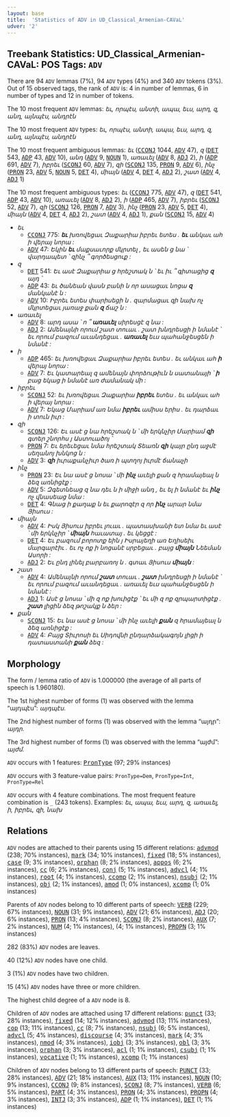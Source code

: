 ```yaml
---
layout: base
title:  'Statistics of ADV in UD_Classical_Armenian-CAVaL'
udver: '2'
---
```


## Treebank Statistics: UD_Classical_Armenian-CAVaL: POS Tags: `ADV`

There are 94 `ADV` lemmas (7%), 94 `ADV` types (4%) and 340 `ADV` tokens (3%).
Out of 15 observed tags, the rank of `ADV` is: 4 in number of lemmas, 6 in number of types and 12 in number of tokens.

The 10 most frequent `ADV` lemmas: <em>եւ, որպէս, անտի, ապա, եւս, արդ, զ, անդ, այնպէս, անդրէն</em>

The 10 most frequent `ADV` types:  <em>եւ, որպէս, անտի, ապա, եւս, արդ, զ, անդ, այնպէս, անդրէն</em>

The 10 most frequent ambiguous lemmas: <em>եւ</em> (<tt><a href="xcl_caval-pos-CCONJ.html">CCONJ</a></tt> 1044, <tt><a href="xcl_caval-pos-ADV.html">ADV</a></tt> 47), <em>զ</em> (<tt><a href="xcl_caval-pos-DET.html">DET</a></tt> 543, <tt><a href="xcl_caval-pos-ADP.html">ADP</a></tt> 43, <tt><a href="xcl_caval-pos-ADV.html">ADV</a></tt> 10), <em>անդ</em> (<tt><a href="xcl_caval-pos-ADV.html">ADV</a></tt> 9, <tt><a href="xcl_caval-pos-NOUN.html">NOUN</a></tt> 1), <em>առաւել</em> (<tt><a href="xcl_caval-pos-ADV.html">ADV</a></tt> 8, <tt><a href="xcl_caval-pos-ADJ.html">ADJ</a></tt> 2), <em>ի</em> (<tt><a href="xcl_caval-pos-ADP.html">ADP</a></tt> 691, <tt><a href="xcl_caval-pos-ADV.html">ADV</a></tt> 7), <em>իբրեւ</em> (<tt><a href="xcl_caval-pos-SCONJ.html">SCONJ</a></tt> 60, <tt><a href="xcl_caval-pos-ADV.html">ADV</a></tt> 7), <em>զի</em> (<tt><a href="xcl_caval-pos-SCONJ.html">SCONJ</a></tt> 135, <tt><a href="xcl_caval-pos-PRON.html">PRON</a></tt> 9, <tt><a href="xcl_caval-pos-ADV.html">ADV</a></tt> 6), <em>ինչ</em> (<tt><a href="xcl_caval-pos-PRON.html">PRON</a></tt> 23, <tt><a href="xcl_caval-pos-ADV.html">ADV</a></tt> 5, <tt><a href="xcl_caval-pos-NOUN.html">NOUN</a></tt> 5, <tt><a href="xcl_caval-pos-DET.html">DET</a></tt> 4), <em>միայն</em> (<tt><a href="xcl_caval-pos-ADV.html">ADV</a></tt> 4, <tt><a href="xcl_caval-pos-DET.html">DET</a></tt> 4, <tt><a href="xcl_caval-pos-ADJ.html">ADJ</a></tt> 2), <em>շատ</em> (<tt><a href="xcl_caval-pos-ADV.html">ADV</a></tt> 4, <tt><a href="xcl_caval-pos-ADJ.html">ADJ</a></tt> 1)

The 10 most frequent ambiguous types:  <em>եւ</em> (<tt><a href="xcl_caval-pos-CCONJ.html">CCONJ</a></tt> 775, <tt><a href="xcl_caval-pos-ADV.html">ADV</a></tt> 47), <em>զ</em> (<tt><a href="xcl_caval-pos-DET.html">DET</a></tt> 541, <tt><a href="xcl_caval-pos-ADP.html">ADP</a></tt> 43, <tt><a href="xcl_caval-pos-ADV.html">ADV</a></tt> 10), <em>առաւել</em> (<tt><a href="xcl_caval-pos-ADV.html">ADV</a></tt> 8, <tt><a href="xcl_caval-pos-ADJ.html">ADJ</a></tt> 2), <em>ի</em> (<tt><a href="xcl_caval-pos-ADP.html">ADP</a></tt> 465, <tt><a href="xcl_caval-pos-ADV.html">ADV</a></tt> 7), <em>իբրեւ</em> (<tt><a href="xcl_caval-pos-SCONJ.html">SCONJ</a></tt> 52, <tt><a href="xcl_caval-pos-ADV.html">ADV</a></tt> 7), <em>զի</em> (<tt><a href="xcl_caval-pos-SCONJ.html">SCONJ</a></tt> 126, <tt><a href="xcl_caval-pos-PRON.html">PRON</a></tt> 7, <tt><a href="xcl_caval-pos-ADV.html">ADV</a></tt> 3), <em>ինչ</em> (<tt><a href="xcl_caval-pos-PRON.html">PRON</a></tt> 23, <tt><a href="xcl_caval-pos-ADV.html">ADV</a></tt> 5, <tt><a href="xcl_caval-pos-DET.html">DET</a></tt> 4), <em>միայն</em> (<tt><a href="xcl_caval-pos-ADV.html">ADV</a></tt> 4, <tt><a href="xcl_caval-pos-DET.html">DET</a></tt> 4, <tt><a href="xcl_caval-pos-ADJ.html">ADJ</a></tt> 2), <em>շատ</em> (<tt><a href="xcl_caval-pos-ADV.html">ADV</a></tt> 4, <tt><a href="xcl_caval-pos-ADJ.html">ADJ</a></tt> 1), <em>քան</em> (<tt><a href="xcl_caval-pos-SCONJ.html">SCONJ</a></tt> 15, <tt><a href="xcl_caval-pos-ADV.html">ADV</a></tt> 4)


* <em>եւ</em>
  * <tt><a href="xcl_caval-pos-CCONJ.html">CCONJ</a></tt> 775: <em><b>եւ</b> խռովեցաւ Զաքարիա իբրեւ ետես . <b>եւ</b> անկաւ ահ ի վերայ նորա :</em>
  * <tt><a href="xcl_caval-pos-ADV.html">ADV</a></tt> 47: <em>Եկին <b>եւ</b> մաքսաւորք մկրտել , եւ ասեն ց նա ՝ վարդապետ ՝ զինչ ՞ գործեսցուք :</em>
* <em>զ</em>
  * <tt><a href="xcl_caval-pos-DET.html">DET</a></tt> 541: <em>Եւ ասէ Զաքարիա ց հրեշտակ ն ՝ եւ իւ ՞ գիտացից <b>զ</b> այդ ՝</em>
  * <tt><a href="xcl_caval-pos-ADP.html">ADP</a></tt> 43: <em>եւ ծանեան վասն բանի ն որ ասացաւ նոցա <b>զ</b> մանկանէ ն :</em>
  * <tt><a href="xcl_caval-pos-ADV.html">ADV</a></tt> 10: <em>Իբրեւ ետես փարիսեցի ն . զարմացաւ զի նախ ոչ մկրտեցաւ յառաջ քան <b>զ</b> ճաշ ն :</em>
* <em>առաւել</em>
  * <tt><a href="xcl_caval-pos-ADV.html">ADV</a></tt> 8: <em>արդ ասա ՝ ո ՞ <b>առաւել</b> սիրեսցէ զ նա :</em>
  * <tt><a href="xcl_caval-pos-ADJ.html">ADJ</a></tt> 2: <em>Ամենայնի որում շատ տուաւ . շատ խնդրեսցի ի նմանէ ՝ եւ որում բազում աւանդեցաւ . <b>առաւել</b> եւս պահանջեսցեն ի նմանէ :</em>
* <em>ի</em>
  * <tt><a href="xcl_caval-pos-ADP.html">ADP</a></tt> 465: <em>եւ խռովեցաւ Զաքարիա իբրեւ ետես . եւ անկաւ ահ <b>ի</b> վերայ նորա :</em>
  * <tt><a href="xcl_caval-pos-ADV.html">ADV</a></tt> 7: <em>Եւ կատարեալ զ ամենայն փորձութիւն ն սատանայի ՝ <b>ի</b> բաց եկաց ի նմանէ առ ժամանակ մի :</em>
* <em>իբրեւ</em>
  * <tt><a href="xcl_caval-pos-SCONJ.html">SCONJ</a></tt> 52: <em>եւ խռովեցաւ Զաքարիա <b>իբրեւ</b> ետես . եւ անկաւ ահ ի վերայ նորա :</em>
  * <tt><a href="xcl_caval-pos-ADV.html">ADV</a></tt> 7: <em>Եկաց Մարիամ առ նմա <b>իբրեւ</b> ամիսս երիս . եւ դարձաւ ի տուն իւր :</em>
* <em>զի</em>
  * <tt><a href="xcl_caval-pos-SCONJ.html">SCONJ</a></tt> 126: <em>Եւ ասէ ց նա հրեշտակ ն ՝ մի երկնչիր Մարիամ <b>զի</b> գտեր շնորհս յ Աստուածոյ ՝</em>
  * <tt><a href="xcl_caval-pos-PRON.html">PRON</a></tt> 7: <em>Եւ երեւեցաւ նմա հրեշտակ Տեառն <b>զի</b> կայր ընդ աջմէ սեղանոյ խնկոց ն :</em>
  * <tt><a href="xcl_caval-pos-ADV.html">ADV</a></tt> 3: <em><b>զի</b> իւրաքանչիւր ծառ ի պտղոյ իւրմէ ճանաչի</em>
* <em>ինչ</em>
  * <tt><a href="xcl_caval-pos-PRON.html">PRON</a></tt> 23: <em>Եւ նա ասէ ց նոսա ՝ մի <b>ինչ</b> աւելի քան զ հրամայեալ ն ձեզ առնիցէք :</em>
  * <tt><a href="xcl_caval-pos-ADV.html">ADV</a></tt> 5: <em>Զգետնեաց զ նա դեւ ն ի միջի անդ , եւ ել ի նմանէ եւ <b>ինչ</b> ոչ վնասեաց նմա :</em>
  * <tt><a href="xcl_caval-pos-DET.html">DET</a></tt> 4: <em>Գնաց ի քաղաք ն եւ քարոզէր զ որ <b>ինչ</b> արար նմա Յիսուս :</em>
* <em>միայն</em>
  * <tt><a href="xcl_caval-pos-ADV.html">ADV</a></tt> 4: <em>Իսկ Յիսուս իբրեւ լուաւ . պատասխանի ետ նմա եւ ասէ ՝ մի երկնչիր ՝ <b>միայն</b> հաւատայ . եւ կեցցէ :</em>
  * <tt><a href="xcl_caval-pos-DET.html">DET</a></tt> 4: <em>Եւ բազում բորոտք եին յ Իսրայեղի առ Եղիսեիւ մարգարէիւ . եւ ոչ ոք ի նոցանէ սրբեցաւ . բայց <b>միայն</b> Նեեման Ասորի :</em>
  * <tt><a href="xcl_caval-pos-ADJ.html">ADJ</a></tt> 2: <em>Եւ ընդ լինել բարբառոյ ն . գտաւ Յիսուս <b>միայն</b> :</em>
* <em>շատ</em>
  * <tt><a href="xcl_caval-pos-ADV.html">ADV</a></tt> 4: <em>Ամենայնի որում <b>շատ</b> տուաւ . <b>շատ</b> խնդրեսցի ի նմանէ ՝ եւ որում բազում աւանդեցաւ . առաւել եւս պահանջեսցեն ի նմանէ :</em>
  * <tt><a href="xcl_caval-pos-ADJ.html">ADJ</a></tt> 1: <em>Ասէ ց նոսա ՝ մի զ ոք խուիցէք ՝ եւ մի զ ոք զրպարտիցէք . <b>շատ</b> լիցին ձեզ թոշակք ն ձեր :</em>
* <em>քան</em>
  * <tt><a href="xcl_caval-pos-SCONJ.html">SCONJ</a></tt> 15: <em>Եւ նա ասէ ց նոսա ՝ մի ինչ աւելի <b>քան</b> զ հրամայեալ ն ձեզ առնիցէք :</em>
  * <tt><a href="xcl_caval-pos-ADV.html">ADV</a></tt> 4: <em>Բայց Տիւրոսի եւ Սիդովնի ընդարձակագոյն լիցի ի դատաստանի <b>քան</b> ձեզ :</em>

## Morphology

The form / lemma ratio of `ADV` is 1.000000 (the average of all parts of speech is 1.960180).

The 1st highest number of forms (1) was observed with the lemma “այդպէս”: <em>այդպէս</em>.

The 2nd highest number of forms (1) was observed with the lemma “այդր”: <em>այդր</em>.

The 3rd highest number of forms (1) was observed with the lemma “այժմ”: <em>այժմ</em>.

`ADV` occurs with 1 features: <tt><a href="xcl_caval-feat-PronType.html">PronType</a></tt> (97; 29% instances)

`ADV` occurs with 3 feature-value pairs: `PronType=Dem`, `PronType=Int`, `PronType=Rel`

`ADV` occurs with 4 feature combinations.
The most frequent feature combination is `_` (243 tokens).
Examples: <em>եւ, ապա, եւս, արդ, զ, առաւել, ի, իբրեւ, զի, նախ</em>


## Relations

`ADV` nodes are attached to their parents using 15 different relations: <tt><a href="xcl_caval-dep-advmod.html">advmod</a></tt> (238; 70% instances), <tt><a href="xcl_caval-dep-mark.html">mark</a></tt> (34; 10% instances), <tt><a href="xcl_caval-dep-fixed.html">fixed</a></tt> (18; 5% instances), <tt><a href="xcl_caval-dep-case.html">case</a></tt> (9; 3% instances), <tt><a href="xcl_caval-dep-orphan.html">orphan</a></tt> (8; 2% instances), <tt><a href="xcl_caval-dep-appos.html">appos</a></tt> (6; 2% instances), <tt><a href="xcl_caval-dep-cc.html">cc</a></tt> (6; 2% instances), <tt><a href="xcl_caval-dep-conj.html">conj</a></tt> (5; 1% instances), <tt><a href="xcl_caval-dep-advcl.html">advcl</a></tt> (4; 1% instances), <tt><a href="xcl_caval-dep-root.html">root</a></tt> (4; 1% instances), <tt><a href="xcl_caval-dep-ccomp.html">ccomp</a></tt> (2; 1% instances), <tt><a href="xcl_caval-dep-nsubj.html">nsubj</a></tt> (2; 1% instances), <tt><a href="xcl_caval-dep-obj.html">obj</a></tt> (2; 1% instances), <tt><a href="xcl_caval-dep-amod.html">amod</a></tt> (1; 0% instances), <tt><a href="xcl_caval-dep-xcomp.html">xcomp</a></tt> (1; 0% instances)

Parents of `ADV` nodes belong to 10 different parts of speech: <tt><a href="xcl_caval-pos-VERB.html">VERB</a></tt> (229; 67% instances), <tt><a href="xcl_caval-pos-NOUN.html">NOUN</a></tt> (31; 9% instances), <tt><a href="xcl_caval-pos-ADV.html">ADV</a></tt> (21; 6% instances), <tt><a href="xcl_caval-pos-ADJ.html">ADJ</a></tt> (20; 6% instances), <tt><a href="xcl_caval-pos-PRON.html">PRON</a></tt> (13; 4% instances), <tt><a href="xcl_caval-pos-SCONJ.html">SCONJ</a></tt> (8; 2% instances), <tt><a href="xcl_caval-pos-AUX.html">AUX</a></tt> (7; 2% instances), <tt><a href="xcl_caval-pos-NUM.html">NUM</a></tt> (4; 1% instances),  (4; 1% instances), <tt><a href="xcl_caval-pos-PROPN.html">PROPN</a></tt> (3; 1% instances)

282 (83%) `ADV` nodes are leaves.

40 (12%) `ADV` nodes have one child.

3 (1%) `ADV` nodes have two children.

15 (4%) `ADV` nodes have three or more children.

The highest child degree of a `ADV` node is 8.

Children of `ADV` nodes are attached using 17 different relations: <tt><a href="xcl_caval-dep-punct.html">punct</a></tt> (33; 28% instances), <tt><a href="xcl_caval-dep-fixed.html">fixed</a></tt> (14; 12% instances), <tt><a href="xcl_caval-dep-advmod.html">advmod</a></tt> (13; 11% instances), <tt><a href="xcl_caval-dep-cop.html">cop</a></tt> (13; 11% instances), <tt><a href="xcl_caval-dep-cc.html">cc</a></tt> (8; 7% instances), <tt><a href="xcl_caval-dep-nsubj.html">nsubj</a></tt> (6; 5% instances), <tt><a href="xcl_caval-dep-advcl.html">advcl</a></tt> (5; 4% instances), <tt><a href="xcl_caval-dep-discourse.html">discourse</a></tt> (4; 3% instances), <tt><a href="xcl_caval-dep-mark.html">mark</a></tt> (4; 3% instances), <tt><a href="xcl_caval-dep-nmod.html">nmod</a></tt> (4; 3% instances), <tt><a href="xcl_caval-dep-iobj.html">iobj</a></tt> (3; 3% instances), <tt><a href="xcl_caval-dep-obl.html">obl</a></tt> (3; 3% instances), <tt><a href="xcl_caval-dep-orphan.html">orphan</a></tt> (3; 3% instances), <tt><a href="xcl_caval-dep-acl.html">acl</a></tt> (1; 1% instances), <tt><a href="xcl_caval-dep-csubj.html">csubj</a></tt> (1; 1% instances), <tt><a href="xcl_caval-dep-vocative.html">vocative</a></tt> (1; 1% instances), <tt><a href="xcl_caval-dep-xcomp.html">xcomp</a></tt> (1; 1% instances)

Children of `ADV` nodes belong to 13 different parts of speech: <tt><a href="xcl_caval-pos-PUNCT.html">PUNCT</a></tt> (33; 28% instances), <tt><a href="xcl_caval-pos-ADV.html">ADV</a></tt> (21; 18% instances), <tt><a href="xcl_caval-pos-AUX.html">AUX</a></tt> (13; 11% instances), <tt><a href="xcl_caval-pos-NOUN.html">NOUN</a></tt> (10; 9% instances), <tt><a href="xcl_caval-pos-CCONJ.html">CCONJ</a></tt> (9; 8% instances), <tt><a href="xcl_caval-pos-SCONJ.html">SCONJ</a></tt> (8; 7% instances), <tt><a href="xcl_caval-pos-VERB.html">VERB</a></tt> (6; 5% instances), <tt><a href="xcl_caval-pos-PART.html">PART</a></tt> (4; 3% instances), <tt><a href="xcl_caval-pos-PRON.html">PRON</a></tt> (4; 3% instances), <tt><a href="xcl_caval-pos-PROPN.html">PROPN</a></tt> (4; 3% instances), <tt><a href="xcl_caval-pos-INTJ.html">INTJ</a></tt> (3; 3% instances), <tt><a href="xcl_caval-pos-ADP.html">ADP</a></tt> (1; 1% instances), <tt><a href="xcl_caval-pos-DET.html">DET</a></tt> (1; 1% instances)

